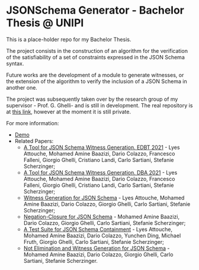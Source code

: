 # JSONSchema Generator - Bachelor Thesis @ UNIPI


This is a place-holder repo for my Bachelor Thesis.

The project consists in the construction of an algorithm for the verification of the satisfiability of a set of constraints expressed in the JSON Schema syntax.

Future works are the development of a module to generate witnesses, or the extension of the algorithm to verify the inclusion of a JSON Schema in another one.

The project was subsequently taken over by the research group of my supervisor - Prof. G. Ghelli- and is still in development. The real repository is at [this link](https://github.com/miniHive/JSONAlgebra), however at the moment it is still private.

For more information:
- [Demo](https://jsonschematool.ew.r.appspot.com/)
- Related Papers:
  - [A Tool for JSON Schema Witness Generation. EDBT 2021](https://dblp.org/rec/conf/edbt/AttoucheBCFGLSS21) -	Lyes Attouche, Mohamed Amine Baazizi, Dario Colazzo, Francesco Falleni, Giorgio Ghelli, Cristiano Landi, Carlo Sartiani, Stefanie Scherzinger;
  - [A Tool for JSON Schema Witness Generation. DBA 2021](https://openproceedings.org/2021/conf/edbt/p185.pdf) -	Lyes Attouche, Mohamed Amine Baazizi, Dario Colazzo, Francesco Falleni, Giorgio Ghelli, Cristiano Landi, Carlo Sartiani, Stefanie Scherzinger;
  - [Witness Generation for JSON Schema](https://dblp.org/rec/journals/corr/abs-2202-12849) - Lyes Attouche, Mohamed Amine Baazizi, Dario Colazzo, Giorgio Ghelli, Carlo Sartiani, Stefanie Scherzinger;
  - [Negation-Closure for JSON Schema](https://dblp.org/rec/journals/corr/abs-2202-13434) -	Mohamed Amine Baazizi, Dario Colazzo, Giorgio Ghelli, Carlo Sartiani, Stefanie Scherzinger;
  - [A Test Suite for JSON Schema Containment](https://dblp.org/rec/conf/er/AttoucheBCDFGSS21) - Lyes Attouche, Mohamed Amine Baazizi, Dario Colazzo, Yunchen Ding, Michael Fruth, Giorgio Ghelli, Carlo Sartiani, Stefanie Scherzinger;
  - [Not Elimination and Witness Generation for JSON Schema](https://dblp.org/rec/journals/corr/abs-2104-14828) - Mohamed Amine Baazizi, Dario Colazzo, Giorgio Ghelli, Carlo Sartiani, Stefanie Scherzinger.
